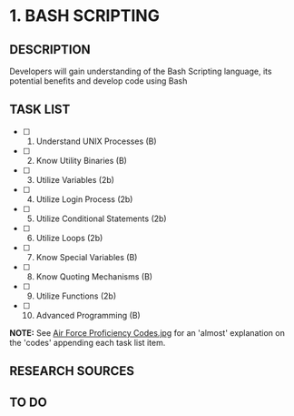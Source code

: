 # 1. BASH SCRIPTING

## DESCRIPTION
Developers will gain understanding of the Bash Scripting language, its potential benefits and develop code using Bash

## TASK LIST
* [ ] 1. Understand UNIX Processes (B)
* [ ] 2. Know Utility Binaries (B)
* [ ] 3. Utilize Variables (2b)
* [ ] 4. Utilize Login Process (2b)
* [ ] 5. Utilize Conditional Statements (2b)
* [ ] 6. Utilize Loops (2b)
* [ ] 7. Know Special Variables (B)
* [ ] 8. Know Quoting Mechanisms (B)
* [ ] 9. Utilize Functions (2b)
* [ ] 10. Advanced Programming (B)

**NOTE:** See [Air Force Proficiency Codes.jpg](https://github.com/hark130/Latissimus_Dorsi/blob/master/Air%20Force%20Proficiency%20Codes.jpg) for an 'almost' explanation on the 'codes' appending each task list item.

## RESEARCH SOURCES


## TO DO

